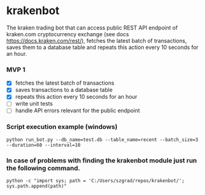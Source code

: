 # krakenbot

The kraken trading bot that can access public REST API endpoint of kraken.com cryptocurrency exchange (see docs https://docs.kraken.com/rest/), fetches the latest batch of transactions, saves them to a database table and repeats this action every 10 seconds for an hour.

### MVP 1

- [x] fetches the latest batch of transactions
- [x] saves transactions to a database table
- [x] repeats this action every 10 seconds for an hour
- [ ] write unit tests
- [ ] handle API errors relevant for the public endpoint

### Script execution example (windows)
```console
python run_bot.py --db_name=test.db --table_name=recent --batch_size=3 --duration=60 --interval=10
```

### In case of problems with finding the krakenbot module just run the following command.
```console
python -c "import sys; path = 'C:/Users/szgrad/repos/krakenbot/'; sys.path.append(path)"
```